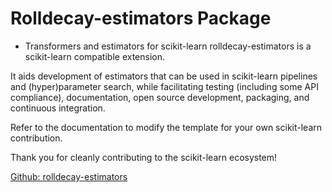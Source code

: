 
# Rolldecay-estimators Package
- Transformers and estimators for scikit-learn
rolldecay-estimators is a scikit-learn compatible extension.

It aids development of estimators that can be used in scikit-learn pipelines and (hyper)parameter search, 
while facilitating testing (including some API compliance), documentation, open source development, packaging, and 
continuous integration.

Refer to the documentation to modify the template for your own scikit-learn contribution.

Thank you for cleanly contributing to the scikit-learn ecosystem!

[Github: rolldecay-estimators](https://github.com/martinlarsalbert/rolldecay-estimators)